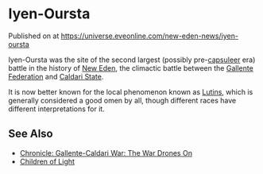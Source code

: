 # Iyen-Oursta
Published on  at https://universe.eveonline.com/new-eden-news/iyen-oursta

Iyen-Oursta was the site of the second largest (possibly
pre-[capsuleer](15umOALoFBZxVS2oaggvJQ) era) battle in the history of [New Eden](5m9PDmbyzmRXdP1vvQETRk), the climactic battle between the [Gallente Federation](4bufc5OaK80rlo20Pez6gK) and [Caldari State](7unGNsrMFwIWXMMbrM2jfy).

It is now better known for the local phenomenon known as
[Lutins](4QBHzmS7145cgUWIpghBqV), which is generally considered a good omen
by all, though different races have different interpretations for it.

See Also
--------
- [Chronicle: Gallente-Caldari War: The War Drones On](ta3q2yUTdSA58tHpFmlQq)
- [Children of Light](35kvl6c1Y0p18sDyON9W3r)
